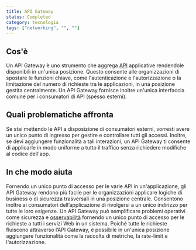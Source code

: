 ```yaml
---
title: API Gateway
status: Completed
category: tecnologia
tags: ["networking", "", ""]
---
```


## Cos'è  
Un API Gateway è uno strumento che aggrega [API](/it/application-programming-interface/) applicative rendendole disponibili in un'unica posizione. Questo consente alle organizzazioni di spostare le funzioni chiave, come l'autenticazione e l'autorizzazione o la limitazione del numero di richieste tra le applicazioni, in una posizione gestita centralmente. Un API Gateway fornisce inoltre un'unica interfaccia comune per i consumatori di API (spesso esterni).


## Quali problematiche affronta  
Se stai mettendo le API a disposizione di consumatori esterni, vorresti avere un unico punto di ingresso per gestire e controllare tutti gli accessi. Inoltre, se devi aggiungere funzionalità a tali interazioni, un API Gateway ti consente di applicarle in modo uniforme a tutto il traffico senza richiedere modifiche al codice dell'app.


## In che modo aiuta  
Fornendo un unico punto di accesso per le varie API in un'applicazione, gli API Gateway rendono più facile per le organizzazioni applicare logiche di business o di sicurezza trasversali in una posizione centrale. Consentono inoltre ai consumatori dell’applicazione di rivolgersi a un unico indirizzo per tutte le loro esigenze. Un API Gateway può semplificare problemi operativi come sicurezza e [osservabilità](/it/observability/) fornendo un unico punto di accesso per le richieste a tutti i servizi Web in un sistema. Poiché tutte le richieste fluiscono attraverso l’API Gateway, è possibile in un'unica posizione aggiungere funzionalità come la raccolta di metriche, la rate-limit e l'autorizzazione.
